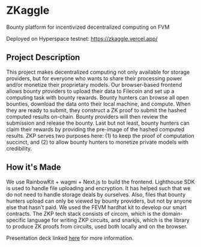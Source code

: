 # ZKaggle
Bounty platform for incentivized decentralized computing on FVM

Deployed on Hyperspace testnet: https://zkaggle.vercel.app/

## Project Description
This project makes decentralized computing not only available for storage providers, but for everyone who wants to share their processing power and/or monetize their proprietary models. Our browser-based frontend allows bounty providers to upload their data to Filecoin and set up a computing task with bounty rewards. Bounty hunters can browse all open bounties, download the data onto their local machine, and compute. When they are ready to submit, they construct a ZK proof to submit the hashed computed results on-chain. Bounty providers will then review the submission and release the bounty. Last but not least, bounty hunters can claim their rewards by providing the pre-image of the hashed computed results. ZKP serves two purposes here: (1) to keep the proof of computation succinct, and (2) to allow bounty hunters to monetize private models with credibility.

## How it's Made
We use RainbowKit + wagmi + Next.js to build the frontend. Lighthouse SDK is used to handle file uploading and encryption. It has helped such that we do not need to handle storage deals by ourselves. Also, files that bounty hunters upload can only be viewed by bounty providers, but not by anyone else that hasn’t paid. We used the FEVM hardhat kit to develop our smart contracts. The ZKP tech stack consists of circom, which is the domain-specific language for writing ZKP circuits, and snarkjs, which is the library to produce ZK proofs from circuits, used both locally and on the browser.

Presentation deck linked [here](https://www.canva.com/design/DAFZaRE7dgA/OSL5YjvS_jyt1WvqzEB8GQ/view?utm_content=DAFZaRE7dgA&utm_campaign=designshare&utm_medium=link&utm_source=publishsharelink) for more information.